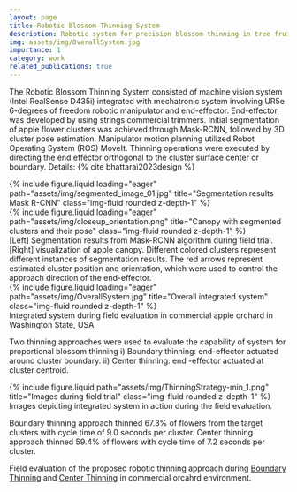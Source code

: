 ```yaml
---
layout: page
title: Robotic Blossom Thinning System
description: Robotic system for precision blossom thinning in tree fruit crops.
img: assets/img/OverallSystem.jpg
importance: 1
category: work
related_publications: true
---
```


The Robotic Blossom Thinning System consisted of machine vision system (Intel RealSense D435i) integrated with mechatronic system involving UR5e 6-degrees of freedom robotic manipulator and end-effector. End-effector was developed by using strings commercial trimmers. Initial segmentation of apple flower clusters was achieved through Mask-RCNN, followed by 3D cluster pose estimation. Manipulator motion planning utilized Robot Operating System (ROS) MoveIt. Thinning operations were executed by directing the end effector orthogonal to the cluster surface center or boundary. Details: {% cite bhattarai2023design %}

<div class="row">
    <div class="col-sm mt-3 mt-md-0">
        {% include figure.liquid loading="eager" path="assets/img/segmented_image_01.jpg" title="Segmentation results Mask R-CNN" class="img-fluid rounded z-depth-1" %}
    </div>
    <div class="col-sm mt-3 mt-md-0">
        {% include figure.liquid loading="eager" path="assets/img/closeup_orientation.png" title="Canopy with segmented clusters and their pose" class="img-fluid rounded z-depth-1" %}
    </div>
</div>
<div class="caption">
    [Left] Segmentation results from Mask-RCNN algorithm during field trial. [Right] visualization of apple canopy. Different colored clusters represent different instances of segmentation results. The red arrows represent estimated cluster position and orientation, which were used to control the approach direction of the end-effector.
</div>
<div class="row">
    <div class="col-sm mt-3 mt-md-0">
        {% include figure.liquid loading="eager" path="assets/img/OverallSystem.jpg" title="Overall integrated system" class="img-fluid rounded z-depth-1" %}
    </div>
</div>
<div class="caption">
    Integrated system during field evaluation in commercial apple orchard in Washington State, USA.
</div>

Two thinning approaches were used to evaluate the capability of system for proportional blossom thinning i) Boundary thinning: end-effector actuated around cluster boundary. ii) Center thinning: end -effector actuated at cluster centroid.

<div class="row justify-content-sm-center">
    <div class="col-sm mt-3 mt-md-0">
        {% include figure.liquid path="assets/img/ThinningStrategy-min_1.png" title="Images during field trial" class="img-fluid rounded z-depth-1" %}
    </div>

</div>
<div class="caption">
    Images depicting integrated system in action during the field evaluation.
</div>

Boundary thinning approach thinned 67.3% of flowers from the target clusters with cycle time of 9.0 seconds per cluster. Center thinning approach thinned 59.4% of flowers with cycle time of 7.2 seconds per cluster.

Field evaluation of the proposed robotic thinning approach during [Boundary Thinning](https://youtu.be/JOcNg0Lfuh4) and [Center Thinning](https://youtu.be/Q78Ga0lCxQI) in commercial orcahrd environment.


